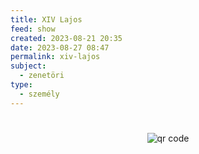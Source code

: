 ```yaml
---
title: XIV Lajos
feed: show
created: 2023-08-21 20:35
date: 2023-08-27 08:47
permalink: xiv-lajos
subject:
  - zenetöri
type:
  - személy
---
```


#



#
<p style="text-align: center;"><img src="https://chart.googleapis.com/chart?cht=qr&chl=https://notes.andrasdenes.com/xiv-lajos&chs=180x180&choe=UTF-8&chld=L|2" alt="qr code"></p>


